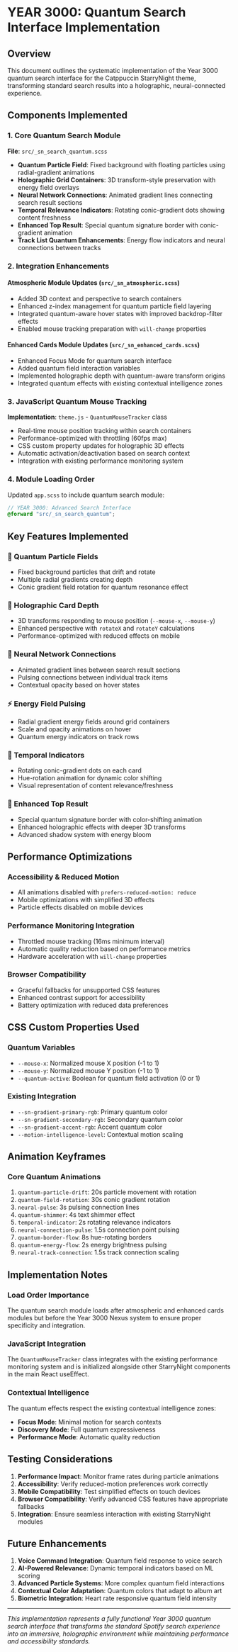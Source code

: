 # YEAR 3000: Quantum Search Interface Implementation

## Overview

This document outlines the systematic implementation of the Year 3000 quantum search interface for the Catppuccin StarryNight theme, transforming standard search results into a holographic, neural-connected experience.

## Components Implemented

### 1. Core Quantum Search Module

**File**: `src/_sn_search_quantum.scss`

- **Quantum Particle Field**: Fixed background with floating particles using radial-gradient animations
- **Holographic Grid Containers**: 3D transform-style preservation with energy field overlays
- **Neural Network Connections**: Animated gradient lines connecting search result sections
- **Temporal Relevance Indicators**: Rotating conic-gradient dots showing content freshness
- **Enhanced Top Result**: Special quantum signature border with conic-gradient animation
- **Track List Quantum Enhancements**: Energy flow indicators and neural connections between tracks

### 2. Integration Enhancements

#### Atmospheric Module Updates (`src/_sn_atmospheric.scss`)

- Added 3D context and perspective to search containers
- Enhanced z-index management for quantum particle field layering
- Integrated quantum-aware hover states with improved backdrop-filter effects
- Enabled mouse tracking preparation with `will-change` properties

#### Enhanced Cards Module Updates (`src/_sn_enhanced_cards.scss`)

- Enhanced Focus Mode for quantum search interface
- Added quantum field interaction variables
- Implemented holographic depth with quantum-aware transform origins
- Integrated quantum effects with existing contextual intelligence zones

### 3. JavaScript Quantum Mouse Tracking

**Implementation**: `theme.js` - `QuantumMouseTracker` class

- Real-time mouse position tracking within search containers
- Performance-optimized with throttling (60fps max)
- CSS custom property updates for holographic 3D effects
- Automatic activation/deactivation based on search context
- Integration with existing performance monitoring system

### 4. Module Loading Order

Updated `app.scss` to include quantum search module:

```scss
// YEAR 3000: Advanced Search Interface
@forward "src/_sn_search_quantum";
```

## Key Features Implemented

### 🌌 Quantum Particle Fields

- Fixed background particles that drift and rotate
- Multiple radial gradients creating depth
- Conic gradient field rotation for quantum resonance effect

### 🔮 Holographic Card Depth

- 3D transforms responding to mouse position (`--mouse-x`, `--mouse-y`)
- Enhanced perspective with `rotateX` and `rotateY` calculations
- Performance-optimized with reduced effects on mobile

### 🧠 Neural Network Connections

- Animated gradient lines between search result sections
- Pulsing connections between individual track items
- Contextual opacity based on hover states

### ⚡ Energy Field Pulsing

- Radial gradient energy fields around grid containers
- Scale and opacity animations on hover
- Quantum energy indicators on track rows

### 🌟 Temporal Indicators

- Rotating conic-gradient dots on each card
- Hue-rotation animation for dynamic color shifting
- Visual representation of content relevance/freshness

### 🎯 Enhanced Top Result

- Special quantum signature border with color-shifting animation
- Enhanced holographic effects with deeper 3D transforms
- Advanced shadow system with energy bloom

## Performance Optimizations

### Accessibility & Reduced Motion

- All animations disabled with `prefers-reduced-motion: reduce`
- Mobile optimizations with simplified 3D effects
- Particle effects disabled on mobile devices

### Performance Monitoring Integration

- Throttled mouse tracking (16ms minimum interval)
- Automatic quality reduction based on performance metrics
- Hardware acceleration with `will-change` properties

### Browser Compatibility

- Graceful fallbacks for unsupported CSS features
- Enhanced contrast support for accessibility
- Battery optimization with reduced data preferences

## CSS Custom Properties Used

### Quantum Variables

- `--mouse-x`: Normalized mouse X position (-1 to 1)
- `--mouse-y`: Normalized mouse Y position (-1 to 1)
- `--quantum-active`: Boolean for quantum field activation (0 or 1)

### Existing Integration

- `--sn-gradient-primary-rgb`: Primary quantum color
- `--sn-gradient-secondary-rgb`: Secondary quantum color
- `--sn-gradient-accent-rgb`: Accent quantum color
- `--motion-intelligence-level`: Contextual motion scaling

## Animation Keyframes

### Core Quantum Animations

1. `quantum-particle-drift`: 20s particle movement with rotation
2. `quantum-field-rotation`: 30s conic gradient rotation
3. `neural-pulse`: 3s pulsing connection lines
4. `quantum-shimmer`: 4s text shimmer effect
5. `temporal-indicator`: 2s rotating relevance indicators
6. `neural-connection-pulse`: 1.5s connection point pulsing
7. `quantum-border-flow`: 8s hue-rotating borders
8. `quantum-energy-flow`: 2s energy brightness pulsing
9. `neural-track-connection`: 1.5s track connection scaling

## Implementation Notes

### Load Order Importance

The quantum search module loads after atmospheric and enhanced cards modules but before the Year 3000 Nexus system to ensure proper specificity and integration.

### JavaScript Integration

The `QuantumMouseTracker` class integrates with the existing performance monitoring system and is initialized alongside other StarryNight components in the main React useEffect.

### Contextual Intelligence

The quantum effects respect the existing contextual intelligence zones:

- **Focus Mode**: Minimal motion for search contexts
- **Discovery Mode**: Full quantum expressiveness
- **Performance Mode**: Automatic quality reduction

## Testing Considerations

1. **Performance Impact**: Monitor frame rates during particle animations
2. **Accessibility**: Verify reduced-motion preferences work correctly
3. **Mobile Compatibility**: Test simplified effects on touch devices
4. **Browser Compatibility**: Verify advanced CSS features have appropriate fallbacks
5. **Integration**: Ensure seamless interaction with existing StarryNight modules

## Future Enhancements

1. **Voice Command Integration**: Quantum field response to voice search
2. **AI-Powered Relevance**: Dynamic temporal indicators based on ML scoring
3. **Advanced Particle Systems**: More complex quantum field interactions
4. **Contextual Color Adaptation**: Quantum colors that adapt to album art
5. **Biometric Integration**: Heart rate responsive quantum field intensity

---

_This implementation represents a fully functional Year 3000 quantum search interface that transforms the standard Spotify search experience into an immersive, holographic environment while maintaining performance and accessibility standards._
